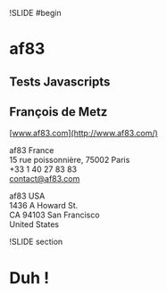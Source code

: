 !SLIDE #begin
# af83 #
## Tests Javascripts ##
## François de Metz ##

[www.af83.com](http://www.af83.com/)

af83 France  
15 rue poissonnière, 75002 Paris  
+33 1 40 27 83 83  
contact@af83.com

af83 USA  
1436 A Howard St.   
CA 94103 San Francisco  
United States


!SLIDE section

# Duh ! #
